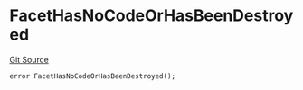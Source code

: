 # FacetHasNoCodeOrHasBeenDestroyed
[Git Source](https://github.com/thrackle-io/tron/blob/3af53b224777c5c1f4e2e734b7757bd798236667/src/protocol/economic/ruleProcessor/RuleProcessorDiamond.sol)


```solidity
error FacetHasNoCodeOrHasBeenDestroyed();
```


